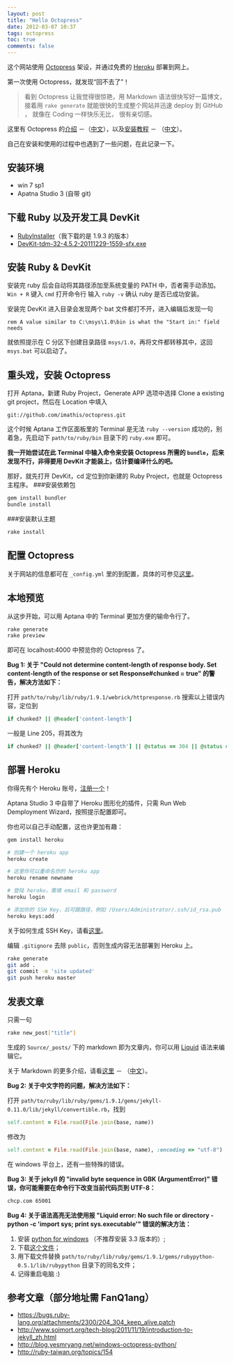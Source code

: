 ```yaml
---
layout: post
title: "Hello Octopress"
date: 2012-03-07 10:37
tags: octopress
toc: true
comments: false
---
```


这个网站使用 [Octopress](http://octopress.org/) 架设，并通过免费的 [Heroku](http://www.heroku.com/) 部署到网上。

第一次使用 Octopress，就发现“回不去了”！

> 看到 Octopress 让我觉得很惊艳，用 Markdown 语法很快写好一篇博文，接着用 `rake generate` 就能很快的生成整个网站并迅速 deploy 到 GitHub ， 就像在 Coding 一样快乐无比， 很有亲切感。

这里有 Octopress 的[介绍](http://octopress.org/) －（[中文](http://fancyoung.com/blog/octopress-study/)），以及[安装教程](http://octopress.org/docs/) － （[中文](http://lyhdev.com/note:octopress)）。

自己在安装和使用的过程中也遇到了一些问题，在此记录一下。

## 安装环境
-   win 7 sp1
-   Apatna Studio 3 (自带 git)

## 下载 Ruby 以及开发工具 DevKit
-   [RubyInstaller](http://rubyinstaller.org/downloads/)（我下载的是 1.9.3 的版本）<br />
-   [DevKit-tdm-32-4.5.2-20111229-1559-sfx.exe](https://github.com/downloads/oneclick/rubyinstaller/DevKit-tdm-32-4.5.2-20111229-1559-sfx.exe)

## 安装 Ruby & DevKit
安装完 ruby 后会自动将其路径添加至系统变量的 PATH 中，否者需手动添加。`Win + R` 键入 `cmd` 打开命令行 输入 `ruby -v` 确认 ruby 是否已成功安装。

安装完 DevKit 进入目录会发现两个 bat 文件都打不开，进入编辑后发现一句

```
rem A value similar to C:\msys\1.0\bin is what the "Start in:" field needs
```

就依照提示在 C 分区下创建目录路径 `msys/1.0`，再将文件都转移其中，这回 `msys.bat` 可以启动了。

## 重头戏，安装 Octopress
打开 Aptana，新建 Ruby Project，Generate APP 选项中选择 Clone a existing git project，然后在 Location 中填入

```
git://github.com/imathis/octopress.git
```

这个时候 Aptana 工作区面板里的 Terminal 是无法 `ruby --version` 成功的，别着急，先启动下 `path/to/ruby/bin` 目录下的 `ruby.exe` 即可。

**我一开始尝试在此 Terminal 中输入命令来安装 Octopress 所需的 `bundle`，后来发现不行，非得要用 DevKit 才能装上，估计要编译什么的吧。**

那好，就先打开 DevKit，cd 定位到你新建的 Ruby Project，也就是 Octopress 主程序。
###安装依赖包

``` bash
gem install bundler
bundle install
```

###安装默认主题

``` bash
rake install
```

## 配置 Octopress

关于网站的信息都可在 `_config.yml` 里的到配置，具体的可参见[这里](http://octopress.org/docs/configuring/)。

## 本地预览

从这步开始，可以用 Aptana 中的 Terminal 更加方便的输命令行了。

``` bash
rake generate
rake preview
```

即可在 localhost:4000 中预览你的 Octopress 了。

**Bug 1: 关于 "Could not determine content-length of response body. Set content-length of the response or set Response#chunked = true" 的警告，解决方法如下：**

打开 `path/to/ruby/lib/ruby/1.9.1/webrick/httpresponse.rb` 搜索以上错误内容，定位到

``` ruby
if chunked? || @header['content-length']
```

一般是 Line 205，将其改为

``` ruby
if chunked? || @header['content-length'] || @status == 304 || @status == 204
```

## 部署 Heroku

你得先有个 Heroku 账号，[注册一个](https://api.heroku.com/signup)！

Aptana Studio 3 中自带了 Heroku 图形化的插件，只需 Run Web Demployment Wizard，按照提示配置即可。

你也可以自己手动配置，这也许更加有趣：

``` bash
gem install heroku

# 创建一个 heroku app
heroku create

# 这里你可以重命名你的 heroku app
heroku rename newname

# 登陆 heroku，需填 email 和 password
heroku login

# 添加你的 SSH Key，后可跟路径，例如 /Users/Administrator/.ssh/id_rsa.pub
heroku keys:add
```

关于如何生成 SSH Key，请看[这里](http://help.github.com/set-up-git-redirect/)。

编辑 `.gitignore` 去除 `public`，否则生成内容无法部署到 Heroku 上。

``` bash
rake generate
git add .
git commit -m 'site updated'
git push heroku master
```

## 发表文章

只需一句

``` bash
rake new_post["title"]
```

生成的 `Source/_posts/` 下的 markdown 即为文章内，你可以用 [Liquid](https://github.com/Shopify/liquid/wiki/Liquid-for-Designers) 语法来编辑它。

关于 Markdown 的更多介绍，请看[这里](http://daringfireball.net/projects/markdown/syntax) － （[中文](http://wowubuntu.com/markdown/index.html)）。

**Bug 2: 关于中文字符的问题，解决方法如下：**

打开 `path/to/ruby/lib/ruby/gems/1.9.1/gems/jekyll-0.11.0/lib/jekyll/convertible.rb`，找到

``` ruby
self.content = File.read(File.join(base, name))
```

修改为

``` ruby
self.content = File.read(File.join(base, name), :encoding => "utf-8")
```

在 windows 平台上，还有一些特殊的错误。

**Bug 3: 关于 jekyll 的 "invalid byte sequence in GBK (ArgumentError)" 错误，你可能需要在命令行下改变当前代码页到 UTF-8：**

``` bash
chcp.com 65001
```

**Bug 4: 关于语法高亮无法使用报 "Liquid error: No such file or directory - python -c 'import sys; print sys.executable'" 错误的解决方法：**

1.   安装 [python for windows](http://www.python.org/getit/) （不推荐安装  3.3 版本的）;
1.   下载[这个文件](http://blog.yesmryang.net/downloads/code/pythonexec.rb "pythonexec.rb")；
1.   用下载文件替换 `path/to/ruby/lib/ruby/gems/1.9.1/gems/rubypython-0.5.1/lib/rubypython` 目录下的同名文件；
1.   记得重启电脑 :)

## 参考文章（部分地址需 FanQ1ang）

-   <https://bugs.ruby-lang.org/attachments/2300/204_304_keep_alive.patch>
-   <http://www.soimort.org/tech-blog/2011/11/19/introduction-to-jekyll_zh.html>
-   <http://blog.yesmryang.net/windows-octopress-python/>
-   <http://ruby-taiwan.org/topics/154>
